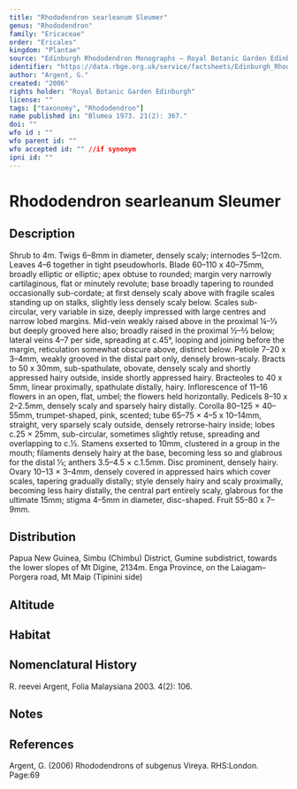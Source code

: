 ```yaml
---
title: "Rhododendron searleanum Sleumer"
genus: "Rhododendron"
family: "Ericaceae"
order: "Ericales"
kingdom: "Plantae"
source: "Edinburgh Rhododendron Monographs – Royal Botanic Garden Edinburgh"
identifier: "https://data.rbge.org.uk/service/factsheets/Edinburgh_Rhododendron_Monographs.xhtml"
author: "Argent, G."
created: "2006"
rights holder: "Royal Botanic Garden Edinburgh"
license: ""
tags: ["taxonomy", "Rhododendron"]
name published in: "Blumea 1973. 21(2): 367."
doi: ""
wfo id : ""
wfo parent id: ""
wfo accepted id: "" //if synonym                      
ipni id: ""
---
```


                       

# Rhododendron searleanum Sleumer

## Description
Shrub to 4m. Twigs 6–8mm in diameter, densely scaly; internodes 5–12cm. Leaves 4–6 together in tight pseudo­whorls. Blade 60–110 x 40–75mm, broadly elliptic or elliptic; apex obtuse to rounded; margin very narrowly cartilaginous, flat or minutely revolute; base broadly tapering to rounded occasionally sub-cordate; at first densely scaly above with fragile scales standing up on stalks, slightly less densely scaly below. Scales sub- circular, very variable in size, deeply impressed with large centres and narrow lobed margins. Mid-vein weakly raised above in the proximal ¼–1⁄3 but deeply grooved here also; broadly raised in the proximal ½–2⁄3 below; lateral veins 4–7 per side, spreading at c.45°, looping and joining before the margin, reticulation somewhat obscure above, distinct below. Petiole 7–20 x 3–4mm, weakly grooved in the distal part only, densely brown-scaly. Bracts to 50 x 30mm, sub-spathulate, obovate, densely scaly and shortly appressed hairy outside, inside shortly appressed hairy. Bracteoles to 40 x 5mm, linear proximally, spathulate distally, hairy. Inflorescence of 11–16 flowers in an open, flat, umbel; the flowers held horizontally. Pedicels 8–10 x 2–2.5mm, densely scaly and sparsely hairy distally. Corolla 80–125 × 40–55mm, trumpet-shaped, pink, scented; tube 65–75 × 4–5 x 10–14mm, straight, very sparsely scaly outside, densely retrorse-hairy inside; lobes c.25 × 25mm, sub-circular, sometimes slightly retuse, spreading and overlapping to c.½. Stamens exserted to 10mm, clustered in a group in the mouth; filaments densely hairy at the base, becoming less so and glabrous for the distal 1⁄3; anthers 3.5–4.5 × c.1.5mm. Disc prominent, densely hairy. Ovary 10–13 × 3–4mm, densely covered in appressed hairs which cover scales, tapering gradually distally; style densely hairy and scaly proximally, becoming less hairy distally, the central part entirely scaly, glabrous for the ultimate 15mm; stigma 4–5mm in diameter, disc-shaped. Fruit 55–80 x 7–9mm.

## Distribution
Papua New Guinea, Simbu (Chimbu) District, Gumine subdistrict, towards the lower slopes of Mt Digine, 2134m. Enga Province, on the Laiagam–Porgera road, Mt Maip (Tipinini side)

## Altitude


## Habitat


## Nomenclatural History
R. reevei Argent, Folia Malaysiana 2003. 4(2): 106.
                       
## Notes


## References

Argent, G. (2006) Rhododendrons of subgenus Vireya. RHS:London. Page:69
